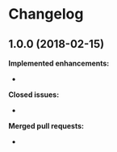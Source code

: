 # Changelog

## 1.0.0 (2018-02-15)

**Implemented enhancements:**

- 

**Closed issues:**

-

**Merged pull requests:**

- 
